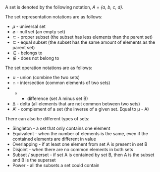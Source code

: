 A set is denoted by the following notation, *A = {a, b, c, d}.*

The set representation notations are as follows:
- $\mu$ - universal set
- $\varnothing$ - null set (an empty set)
- $\subset$ - proper subset (the subset has less elements than the parent set)
- $\subseteq$ - equal subset (the subset has the same amount of elements as the parent set)
- $\in$ - belongs to
- $\notin$ - does not belong to

The set operation notations are as follows:
- $\cup$ - union (combine the two sets)
- $\cap$ - intersection (common elements of two sets)
- - - difference (set A minus set B)
- Δ - delta (all elements that are not common between two sets)
- A' - complement of a set (the inverse of a given set. Equal to μ - A)

There can also be different types of sets:
- Singleton - a set that only contains one element
- Equivalent - when the number of elements is the same, even if the contained elements are different in value
- Overlapping - if at least one element from set A is present in set B
- Disjoint - when there are no common elements in both sets
- Subset / superset - if set A is contained by set B, then A is the subset and B is the superset
- Power - all the subsets a set could contain

